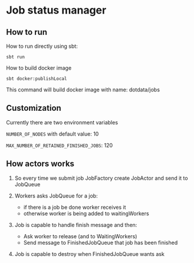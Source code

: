 
# Job status manager

## How to run 

How to run directly using sbt:
```shel
sbt run
```
 
How to build docker image
```shell
sbt docker:publishLocal
```
This command will build docker image with name: dotdata/jobs

## Customization

Currently there are two environment variables 

```NUMBER_OF_NODES``` with default value: 10

```MAX_NUMBER_OF_RETAINED_FINISHED_JOBS```: 120




## How actors works

1) So every time we submit job JobFactory create JobActor and send it to JobQueue

2) Workers asks JobQueue for a job:
    - if there is a job be done worker receives it
    - otherwise worker is being added to waitingWorkers
    
3) Job is capable to handle finish message and then:
   - Ask worker to release (and to WaitingWorkers)
   - Send message to FinishedJobQueue that job has been finished

4) Job is capable to destroy when FinishedJobQueue wants ask